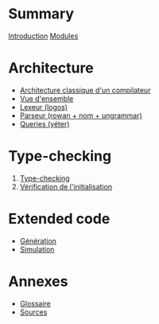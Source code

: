 # Summary

[Introduction](index.md)
[Modules](architecture/modules.md)

# Architecture

- [Architecture classique d'un compilateur](architecture/classic.md)
- [Vue d'ensemble](architecture/overview.md)
- [Lexeur (logos)](architecture/logos.md)
- [Parseur (rowan + nom + ungrammar)](architecture/parsing.md)
- [Queries (yéter)]()

# Type-checking

1. [Type-checking](typechecking/types.md)
2. [Vérification de l'initialisation](typechecking/initialization.md)

# Extended code

- [Génération](ec/generation.md)
- [Simulation]()

# Annexes

- [Glossaire](annexes/glossary.md)
- [Sources](annexes/sources.md)
